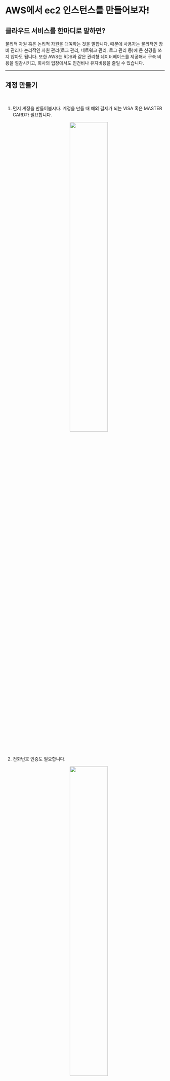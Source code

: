 # AWS에서 ec2 인스턴스를 만들어보자!

## 클라우드 서비스를 한마디로 말하면?  

 물리적 자원 혹은 논리적 자원을 대여하는 것을 말합니다. 때문에 사용자는 물리적인 장비 관리나 논리적인 자원 관리(로그 관리, 네트워크 관리, 로그 관리 등)에 큰 신경을 쓰지 않아도 됩니다. 또한 AWS는 RDS와 같은 관리형 데이터베이스를 제공해서 구축 비용을 절감시키고, 회사의 입장에서도 인건비나 유지비용을 줄일 수 있습니다.

---
## 계정 만들기  
<br/>

1. 먼저 계정을 만들어봅시다. 계정을 만들 때 해외 결제가 되는 VISA 혹은 MASTER CARD가 필요합니다.       

    <center><img src="../assets/aws/회원가입.PNG" width="50%" height="50%"></center>
<br/>

2. 전화번호 인증도 필요합니다.

     <center><img src="../assets/aws/회원가입2.PNG" width="50%" height="50%"></center>
<br/>

3. Support 플랜을 '기본지원-무료'하고 가입 완료를 클릭하면 가입이 완료됩니다.  

    <center><img src="../assets/aws/회원가입3.PNG" width="100%" height="50%"></center>
<br/>

---
## EC2란?
Elastic Compute Cloud. 한마디로 물리적인 자원을 대여해 주는 것입니다. OS, CPU, 메모리, 디스크 자원의 크기를 선택하고 서버를 생성할 수 있습니다. 
### EC2에 자원 생성하기
1. 메인 페이지 우측 상단에 '콘솔에 로그인'을 클릭합니다
   
   <center><img src="../assets/aws/ec2자원생성1.PNG" width="100%" height="50%"></center>
<br/>

2. 콘솔의 우측 상단에 지역을 자신의 지역에 가까운 지역을 선택합니다. 나중에 터미널에서 인스턴스에 접근할 때 응답을 좀더 빠르게 받을 수 있습니다. 
   
     <center><img src="../assets/aws/ec2자원생성2.PNG" width="50%" height="50%"></center>
<br/>

3. 화면 최상단에서 ec2를 검색하거나 솔루션 구축에서 가상 머신 시작을 클릭합니다. ec2를 검색해서 대시보드에 들어가게되면 왼쪽 사이드 바에 `인스턴스` 탭의 인스턴스 항목에 들어갑니다. 현재 생성한 인스턴스가 없기 때문에 새로 만들어주어야 합니다. 그러기 위해서는 오른쪽 상단의 `인스턴스 시작`을 클릭합니다.   

 <center><img src="../assets/aws/ec2자원생성3.PNG" width="100%" height="50%"></center>
<br/>

  
 <center><img src="../assets/aws/ec2자원생성4.PNG" width="100%" height="50%"></center>
<br/>

4. 운영체제, 애플리케이션 서버, 애플리케이션이 포함된 템플릿들이 나열됩니다. 여기서 맨 위에 프리 티어 사용 가능한 Amazon Linux 2 AMI (HVM), SSD Volume Type을 선택합니다. 
   
<center><img src="../assets/aws/ec2자원생성5.PNG" width="100%" height="50%"></center>
<br/>

5. 인스턴스 유형 선택에서는 기본으로 체크되어 있는 t2.micro(프리 티어 사용 가능)을 선택하고 다음을 클릭합니다. 

<center><img src="../assets/aws/ec2자원생성6.PNG" width="100%" height="50%"></center>
<br/>

6. 인스턴스 세부 정보 구성은 기본값으로 두고 다음으로 넘어갑시다.

7. 스토리지 선택은 서버의 용량을 얼마나 쓸건지를 정하는 것입니다. 프리티어로 30GB까지 가능하다는 메시지가 있고 그 이상은 비용이 청구됩니다. 무료로 쓸 수 있는 최대치인 30GB를 사용합시다.

<center><img src="../assets/aws/ec2자원생성7.PNG" width="100%" height="50%"></center>
<br/>

8. 태그는 인스턴스를 구별할 때 유용합니다. 생략해도 되나, 필요하다면 인스턴스를 구별할 수 있도록 적절한 키와 값을 태그로 지정해줍니다. 

9. 보안 그룹 구성은 방화벽 규칙을 생성하는 것입니다. 보안 그룹과 설명을 임의로 지정해주고, 지정된 IP에서만 ssh접속이 가능하도록 내 IP로 바꾸어줍니다. pem 키가 없으면 인스턴스에 접속되진 않지만 pem키를 분실할 경우를 대비하기 위해서입니다. 특정 포트를 추가하는 것도 가능하지만 우선 ssh 포트만 열어보겠습니다.   

<center><img src="../assets/aws/ec2자원생성8.PNG" width="100%" height="50%"></center>   
<br/>

10. 인스턴스 시작 검토에서 시작을 누르면 pem 키를 선택 혹은 생성하는 창이 뜹니다. 처음 키페어를 생성하므로 새 키 페어 생성으로 선택하고 키페어 이름을 지정한 후 다운로드합니다. 딱 한 번 다운로드 받을 수 있으며, pem 키가 유출되면 인스턴스에 접근 가능해지므로 자신이 잘 관리할 수 있는 디렉토리에 저장합시다. 

<center><img src="../assets/aws/ec2자원생성9.PNG" width="100%" height="50%"></center>   
<br/>

11. 시작 후 ec2 대시보드로 들어가면 인스턴스가 잘 생성되신 것을 확인할 수 있습니다. 

<center><img src="../assets/aws/ec2자원생성10.PNG" width="100%" height="50%"></center>   
<br/>

---

## EC2 서버 접속하기 (윈도우)
ssh에 쉽게 접속하기 위해서 putty 프로그램을 이용하겠습니다.   
다운로드 링크: https://www.chiark.greenend.org.uk/~sgtatham/putty/latest.html

* putty.exe 
* puttygen.exe (putty에서 pem키를 바로 사용할 수 없어서 ppk 파일로 변환해주는 프로그램)

1. puttygen을 실행시켜 pem키를 ppk 파일로 변환합니다. 상단의 `Conversion` 탭에서 `Import Key`를 선택해서 다운로드 받았던 pem 키를 불러옵니다.

    <center><img src="../assets/aws/ec2접속1.png" width="100%" height="50%"></center>   
<br/>

2. 자동으로 전환된 것을 볼 수 있습니다. `Save pirvate key`를 클릭하고 경고메시지가 뜨면 예를 눌러서 넘어갑니다.
   
   <center><img src="../assets/aws/ec2접속2.PNG" width="100%" height="50%"></center>   
<br/>

3. Amazon Linux의 username은 `ec2-user` 입니다.  
   > 인스턴스 사용자 계정 관리 관련내용: https://docs.aws.amazon.com/ko_kr/AWSEC2/latest/UserGuide/managing-users.html  

    Host Name 란에는 `ec2-user@public_ip`주소 형태로 적어줍니다. 여기서 public_ip는 인스턴스의 퍼블릭 IPv4주소를 말합니다. Connection type은 SSH로 설정합니다. 

    <center><img src="../assets/aws/ec2접속3.PNG" width="100%" height="50%"></center>   
<br/>

4. 사이드의 `Connetction → SSH → Auth`로 들어가서 `Browse...`를 클릭해 ppk 파일을 업로드해 줍니다. 
   
    <center><img src="../assets/aws/ec2접속4.PNG" width="100%" height="50%"></center>   
<br/>

5. `Session`으로 다시 돌아와서 지금까지 설정ds한 정보를 저장합시다. 그리고나서 `open`을 클릭합니다. 서버의 호스트 키가 캐시가 없다고하는 경고창이 뜨는데 예를 눌러서 접속을 계속 진행합니다.   

    <center><img src="../assets/aws/ec2접속5.PNG" width="100%" height="50%"></center>   
<br/>

6. SSH 접속이 성공한 화면입니다.    
   
    <center><img src="../assets/aws/ec2접속6.PNG" width="100%" height="50%"></center>   
<br/>
